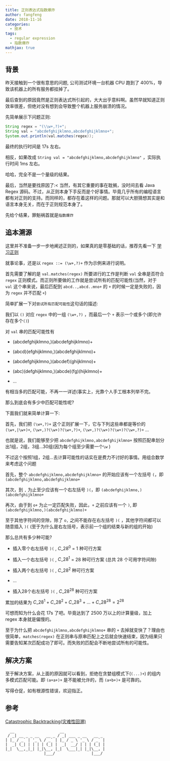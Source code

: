 ```yaml
---
title: 正则表达式指数爆炸
author: fangfeng
date: 2018-11-16
categories:
  - 技术
tags:
  - regular expression
  - 指数爆炸
mathjax: true
---
```


## 背景

昨天接触到一个很有意思的问题, 公司测试环境一台机器 CPU 跑到了 400%，导致该机器上的所有服务都挂掉了。

最后查到的原因竟然是正则表达式所引起的，大大出乎意料啊。虽然早就知道正则效率很差，但绝对没有想到会导致整个机器上服务崩溃的情况。

先简单展示下问题正则:

```java
String regex = "(\\w+,?)+";
String val = "abcdefghijklmno,abcdefghijklmno+";
System.out.println(val.matches(regex));
```

最终的执行时间是 17s 左右。

相反，如果改成 `String val = "abcdefghijklmno,abcdefghijklmno"` ，实际执行时间 1ms 左右。

哈哈，完全不是一个量级的结果。

最后，当然是要找原因了:< 当然，有其它重要的事在耽搁，没时间去看 Java Regex 源码。不过，从正则本身下手反而是个好事情。毕竟几乎所有的编程语言都有对正则的支持。而同样的，都存在着这样的问题。那就可以大胆猜想其实是和语言本身无关，而在于正则规范本身了。

先给个结果，罪魁祸首就是`指数爆炸`

<!--more-->

## 追本溯源

这里并不准备一步一步地阐述正则的，如果真的是零基础的话，推荐先看一下 [学习正则](https://github.com/ziishaned/learn-regex/blob/master/README-cn.md)

就事论事，还是以 `regex ::= (\w+,?)+` 作为示例来进行说明。

首先需要了解的是 `val.matches(regex)` 所要进行的工作是判断 `val` 全串是否符合 `regex` 正则模式。而正则所要做的工作就是尝试所有的匹配可能性(当然，对于 `val` 这个串来说，最后匹配到 `abcd..,abcd..mno+` 的 `+` 的时候一定是失败的，因为 `regex` 并不匹配 `+`)

简单扩展一下对`尝试所有匹配可能性`这句话的描述:

我们以 `()` 对应 `regex` 中的一组 `(\w+,?)` ，而最后一个 `+` 表示一个或多个(即允许存在多个`()`)

对 `val` 串的匹配可能性有

- (abcdefghijklmno,)(abcdefghijklmno)+

- (abcd)(efghijklmno,)(abcdefghijklmno)+

- (abcdefghijklmno,)(abcdef)(ghijklmno)+

- (abc)(defghijklmno,)(abcde)(fg)(hijklmno)+

- ...

有相当多的匹配可能，不再一一详述(事实上，光靠个人手工根本列举不完。

那么到底会有多少中匹配可能性呢?

下面我们就来简单计算一下:

首先，我们把 `(\w+,?)+` 这个正则扩展一下，它与下列这些串都是等价的 `(\w+,|\w+)+`, `(\w+,)?(\w+)?(\w+,?)+`, `(\w+,)?(\w+)?(\w+)?(\w+,?)+` ...

也就是说，我们能够至少把 `abcdefghijklmno,abcdefghijklmno+` 按照匹配串划分出1组，2组，3组...30组(因为每个组至少需要一个`\w` )

不过这个按照1组，2组...去计算可能性的话实在是费力不讨好的事情。用组合数学来考虑这个问题

首先，整个 `abcdefghijklmno,abcdefghijklmno+` 的开始应该有一个左括号 `(`，即 `(abcdefghijklmno,abcdefghijklmno+`

其次，到 `,` 为止至少应该有一个右左括号 `)(`，即 `(abcdefghijklmno,)(abcdefghijklmno+`

再次，由于到 `o+` 为止一定匹配失败，因此，`+` 之前应该有一个 `)`, 即 `(abcdefghijklmno,)(abcdefghijklmno)+`

至于其他字符间的空隙，除了 `o,` 之间不能存在右左括号 `)(` ，其他字符间都可以随意插入 `)(` (至于为什么是右左括号，表示前一个组的结束与新的组的开始)

那么总共有多少种可能? 

- 插入零个右左括号 `)(` , $C\_{28}^0$ = 1 种可行方案

- 插入一个右左括号 `)(` , $C\_{28}^1$ = 28 种可行方案 (总共 28 个可用字符间隙)

- 插入两个右左括号 `)(` , $C\_{28}^2$ 种可行方案

- ...

- 插入28个右左括号 `)(` , $C\_{28}^{28}$ 种可行方案

累加的结果为 $C\_{28}^1 + C\_{28}^2 + C\_{28}^3 + ... + C\_{28}^{28} = 2^{28}$

可想而知为什么会花 17s 了吧。毕竟达到了 2500 万以上的计算量级，加上 regex 本身就是偏慢的。

至于为什么把 `abcdefghijklmno,abcdefghijklmno+` 串的 `+` 去掉就变快了？理由也很简单，`matches(regex)` 在正则串与原串匹配上之后就会快速结束，因为结果只需要告知某次匹配成功了即可。而失败的匹配会不断地尝试所有的可能性。

## 解决方案

至于解决方案，从上面的原因就可以看到，拒绝在贪婪组模式下(`(...)+`) 的组内多模式匹配可能。即 `(a+a+)+` 是不能被允许的，而 `(a+b+)+` 是可靠的。

写得仓促，如有根源性错误，欢迎指正。

## 参考

[Catastrophic Backtracking(灾难性回溯)](https://www.regular-expressions.info/catastrophic.html)

```plain
  __                    __                  
 / _| __ _ _ __   __ _ / _| ___ _ __   __ _ 
| |_ / _` | '_ \ / _` | |_ / _ \ '_ \ / _` |
|  _| (_| | | | | (_| |  _|  __/ | | | (_| |
|_|  \__,_|_| |_|\__, |_|  \___|_| |_|\__, |
                 |___/                |___/ 
```
